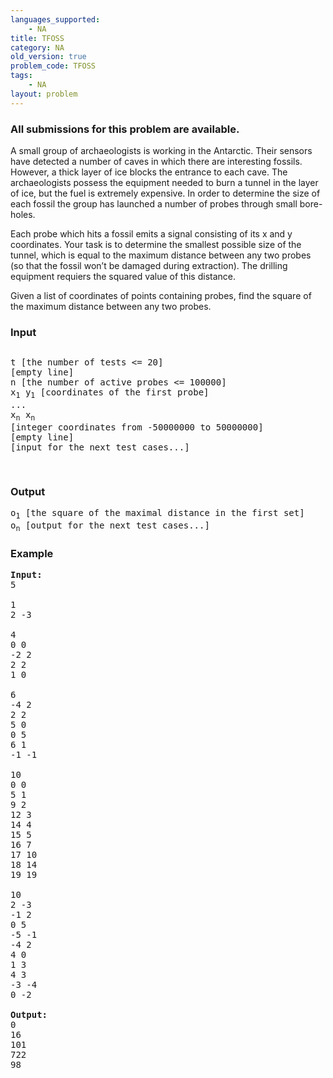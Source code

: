 ```yaml
---
languages_supported:
    - NA
title: TFOSS
category: NA
old_version: true
problem_code: TFOSS
tags:
    - NA
layout: problem
---
```

###  All submissions for this problem are available. 

A small group of archaeologists is working in the Antarctic. Their sensors have detected a number of caves in which there are interesting fossils. However, a thick layer of ice blocks the entrance to each cave. The archaeologists possess the equipment needed to burn a tunnel in the layer of ice, but the fuel is extremely expensive. In order to determine the size of each fossil the group has launched a number of probes through small bore-holes.

Each probe which hits a fossil emits a signal consisting of its x and y coordinates. Your task is to determine the smallest possible size of the tunnel, which is equal to the maximum distance between any two probes (so that the fossil won’t be damaged during extraction). The drilling equipment requiers the squared value of this distance.

Given a list of coordinates of points containing probes, find the square of the maximum distance between any two probes.

### Input

<pre>
<p>t [the number of tests <= 20]
[empty line]
n [the number of active probes <= 100000]
x<sub>1</sub> y<sub>1</sub> [coordinates of the first probe]
...
x<sub>n</sub> x<sub>n</sub>
[integer coordinates from -50000000 to 50000000]
[empty line]
[input for the next test cases...]
</p>
</pre>
### Output

<pre>o<sub>1</sub> [the square of the maximal distance in the first set]
o<sub>n</sub> [output for the next test cases...]
</pre>
### Example

<pre>
<b>Input:</b>
5

1
2 -3

4
0 0
-2 2
2 2
1 0

6
-4 2
2 2
5 0
0 5
6 1
-1 -1

10
0 0
5 1
9 2
12 3
14 4
15 5
16 7
17 10
18 14
19 19

10
2 -3
-1 2
0 5
-5 -1
-4 2
4 0
1 3
4 3
-3 -4
0 -2

<b>Output:</b>
0
16
101
722
98
</pre>